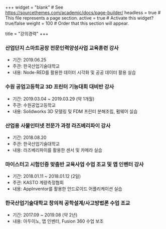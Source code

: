 +++
widget = "blank"  # See https://sourcethemes.com/academic/docs/page-builder/
headless = true  # This file represents a page section.
active = true  # Activate this widget? true/false
weight = 100  # Order that this section will appear.

title = "강의경력"
+++

### 산업단지 스마트공장 전문인력양성사업 교육훈련 강사
* 기간: 2019.06.25
* 주관: 한국산업기술대학교
* 내용: Node-RED를 활용한 데이터 시각화 및 공공 데이터 활용 실습

### 수원 공업고등학교 3D 프린터 기능대회 대비반 강사
* 기간: 2019.03.04 ~ 2019.03.29 (약 1개월)
* 주관: 수원공업고등학교
* 내용: Solidworks 3D 모델링 및 FDM 프린터 분해조립, 펌웨어 실습

### 산업용 사물인터넷 전문가 과정 라즈베리파이 강사
* 기간: 2018.08.20
* 주관: 한국산업기술대학교
* 내용: 라즈베리파이를 활용한 센서 및 카메라 실습

### 마이스터고 시험인증 맞춤반 교육사업 수업 조교 및 앱 인벤터 강사
* 기간: 2018.01.11 ~ 2018.01.12 (2일)
* 주관: KASTO 계량측정협회
* 내용: AppInventor를 활용한 안드로이드 어플리케이션 실습

### 한국산업기술대학교 창의적 공학설계/사고방법론 수업 조교
* 기간: 2017.09 ~ 2019.08 (약 2년)
* 내용: 아두이노, 앱 인벤터, Fusion 360 수업 보조